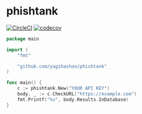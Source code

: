 # phishtank
[![CircleCI](https://circleci.com/gh/yagihashoo/phishtank.svg?style=svg)](https://circleci.com/gh/yagihashoo/phishtank) [![codecov](https://codecov.io/gh/yagihashoo/phishtank/branch/master/graph/badge.svg)](https://codecov.io/gh/yagihashoo/phishtank)

```go
package main

import (
	"fmt"

	"github.com/yagihashoo/phishtank"
)

func main() {
	c := phishtank.New("YOUR API KEY")
	body, _ := c.CheckURL("https://example.com")
	fmt.Printf("%v", body.Results.InDatabase)
}
```
